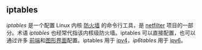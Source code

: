 ## iptables

*iptables* 是一个配置 Linux 内核 [防火墙](https://wiki.archlinux.org/index.php/Firewall) 的命令行工具，是 [netfilter](https://en.wikipedia.org/wiki/Netfilter) 项目的一部分。术语 *iptables* 也经常代指该内核级防火墙。iptables 可以直接配置，也可以通过许多 [前端](https://wiki.archlinux.org/index.php/Firewalls#iptables_front-ends)和[图形界面](https://wiki.archlinux.org/index.php/Firewall#iptables_GUIs)配置。iptables 用于 [ipv4](https://en.wikipedia.org/wiki/Ipv4)，*ip6tables* 用于 [ipv6](https://en.wikipedia.org/wiki/Ipv6)。

